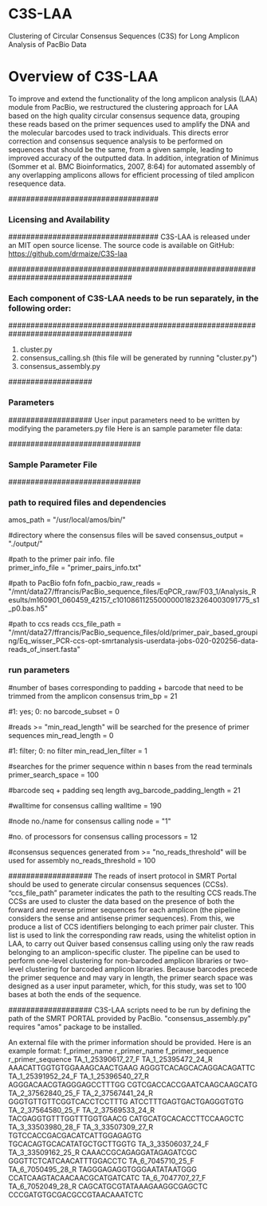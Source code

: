 # C3S-LAA
Clustering of Circular Consensus Sequences (C3S) for Long Amplicon Analysis of PacBio Data


Overview of C3S-LAA 
================================================
To improve and extend the functionality of the long amplicon analysis (LAA) module from PacBio, we restructured the clustering approach for LAA based on the high quality circular consensus sequence data, grouping these reads based on the primer sequences used to amplify the DNA and the molecular barcodes used to track individuals. This directs error correction and consensus sequence analysis to be performed on sequences that should be the same, from a given sample, leading to improved accuracy of the outputted data. In addition, integration of Minimus (Sommer et al. BMC Bioinformatics, 2007, 8:64) for automated assembly of any overlapping amplicons allows for efficient processing of tiled amplicon resequence data.

##################################
### Licensing and Availability ###
##################################
C3S-LAA is released under an MIT open source license.
The source code is available on GitHub: https://github.com/drmaize/C3S-laa


####################################################################################
### Each component of C3S-LAA needs to be run separately, in the following order: ###
####################################################################################
1) cluster.py
2) consensus_calling.sh (this file will be generated by running "cluster.py")
3) consensus_assembly.py


###################
### Parameters  ###
###################
User input parameters need to be written by modifying the parameters.py file
Here is an sample parameter file data:


##############################
### Sample Parameter File  ###
##############################

### path to required files and dependencies
amos_path = "/usr/local/amos/bin/"

#directory where the consensus files will be saved
consensus_output = "./output/"

#path to the primer pair info. file			
primer_info_file = "primer_pairs_info.txt"

#path to PacBio fofn
fofn_pacbio_raw_reads = "/mnt/data27/ffrancis/PacBio_sequence_files/EqPCR_raw/F03_1/Analysis_Results/m160901_060459_42157_c101086112550000001823264003091775_s1_p0.bas.h5"

#path to ccs reads
ccs_file_path = "/mnt/data27/ffrancis/PacBio_sequence_files/old/primer_pair_based_grouping/Eq_wisser_PCR-ccs-opt-smrtanalysis-userdata-jobs-020-020256-data-reads_of_insert.fasta"

### run parameters
#number of bases corresponding to padding + barcode that need to be trimmed from the amplicon consensus
trim_bp = 21

#1: yes; 0: no
barcode_subset = 0

#reads >= "min_read_length" will be searched for the presence of primer sequences
min_read_length = 0

#1: filter; 0: no filter
min_read_len_filter = 1

#searches for the primer sequence within n bases from the read terminals
primer_search_space = 100

#barcode seq + padding seq length
avg_barcode_padding_length = 21

#walltime for consensus calling
walltime = 190

#node no./name for consensus calling
node = "1"

#no. of processors for consensus calling
processors = 12

#consensus sequences generated from >= "no_reads_threshold" will be used for assembly
no_reads_threshold = 100


###################
The reads of insert protocol in SMRT Portal should be used to generate circular consensus sequences (CCSs). “ccs_file_path” parameter indicates the path to the resulting CCS reads.The CCSs are used to cluster the data based on the presence of both the forward and reverse primer sequences for each amplicon (the pipeline considers the sense and antisense primer sequences). From this, we produce a list of CCS identifiers belonging to each primer pair cluster. This list is used to link the corresponding raw reads, using the whitelist option in LAA, to carry out Quiver based consensus calling using only the raw reads belonging to an amplicon-specific cluster. The pipeline can be used to perform one-level clustering for non-barcoded amplicon libraries or two-level clustering for barcoded amplicon libraries. Because barcodes precede the primer sequence and may vary in length, the primer search space was designed as a user input parameter, which, for this study, was set to 100 bases at both the ends of the sequence.

###################
C3S-LAA scripts need to be run by defining the path of the SMRT PORTAL provided by PacBio. 
"consensus_assembly.py" requires "amos" package to be installed.


An external file with the primer information should be provided.
Here is an example format:
f_primer_name	r_primer_name	f_primer_sequence	r_primer_sequence
TA_1_25390617_27_F	TA_1_25395472_24_R	AAACATTGGTGTGGAAAGCAACTGAAG	AGGGTCACAGCACAGGACAGATTC
TA_1_25391952_24_F	TA_1_25396540_27_R	AGGGACAACGTAGGGAGCCTTTGG	CGTCGACCACCGAATCAAGCAAGCATG
TA_2_37562840_25_F	TA_2_37567441_24_R	GGGTGTTGTTCGGTCACCTCCTTTG	ATCCTTTGAGTGACTGAGGGTGTG
TA_2_37564580_25_F	TA_2_37569533_24_R	TACGAGGTGTTTGGTTTGGTGAACG	CATGCATGCACACCTTCCAAGCTC
TA_3_33503980_28_F	TA_3_33507309_27_R	TGTCCACCGACGACATCATTGGAGAGTG	TGCACAGTGCACATATGCTGCTTGGTG
TA_3_33506037_24_F	TA_3_33509162_25_R	CAAACCGCAGAGGATAGAGATCGC	GGGTTCTCATCAACATTTGGACCTC
TA_6_7045710_25_F	TA_6_7050495_28_R	TAGGGAGAGGTGGGAATATAATGGG	CCATCAAGTACAACAACGCATGATCATC
TA_6_7047707_27_F	TA_6_7052049_28_R	CAGCATGCGTATAAAGAAGGCGAGCTC	CCCGATGTGCGACGCCGTAACAAATCTC
